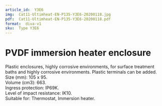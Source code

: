 ```yaml
---
article_id:  Y3E6
img:  Cat11-Ultimheat-EN-P135-Y3E6-20200118.jpg
pdf:  Cat11-Ultimheat-EN-P135-Y3E6-20200118.pdf
format:  diva-v1
sku:  Type Y3E6
---
```

# PVDF immersion heater enclosure

Plastic enclosures, highly corrosive environments, for surface treatment baths 
and highly corrosive environments. Plastic terminals can be added. 
Size (mm): 105 x 95.  
Volume (cm3): 663.    
Ingress protection: IP69K.  
Level of impact resistance: IK10.  
Suitable for: Thermostat, Immersion heater.  

